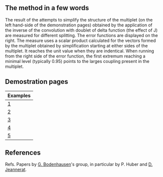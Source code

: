 
## The method in a few words

The result of the attempts to simplify the structure of the multiplet (on the left hand-side of the demonstration pages) obtained by the application of the inverse of the convolution with doublet of delta function (the effect of J) are measured for different splitting. The error functions are displayed on the right. The measure uses a scalar product calculated for the vectors formed by the multiplet obtained by simplification starting at either sides of the multiplet. It reaches the unit value when they are indentical. When running from the right side of the error function, the first extremum reaching a minimal level (typically 0.95) points to the larges coupling present in the multiplet.

## Demostration pages

|Examples|
|----|
|[1](index2)|
|[2](index3)|
|[3](p1)|
|[4](p2)|
|[5](p3)|

## References
   
Refs. Papers by [G. Bodenhausen](https://orcid.org/0000-0001-8633-6098)'s group, in particular by P. Huber and [D. Jeannerat](https://orcid.org/0000-0001-7018-4288).